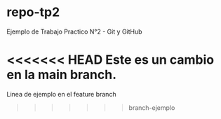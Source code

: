 # repo-tp2
Ejemplo de Trabajo Practico N°2 - Git y GitHub

<<<<<<< HEAD
Este es un cambio en la main branch.
=======
Linea de ejemplo en el feature branch
>>>>>>> branch-ejemplo
